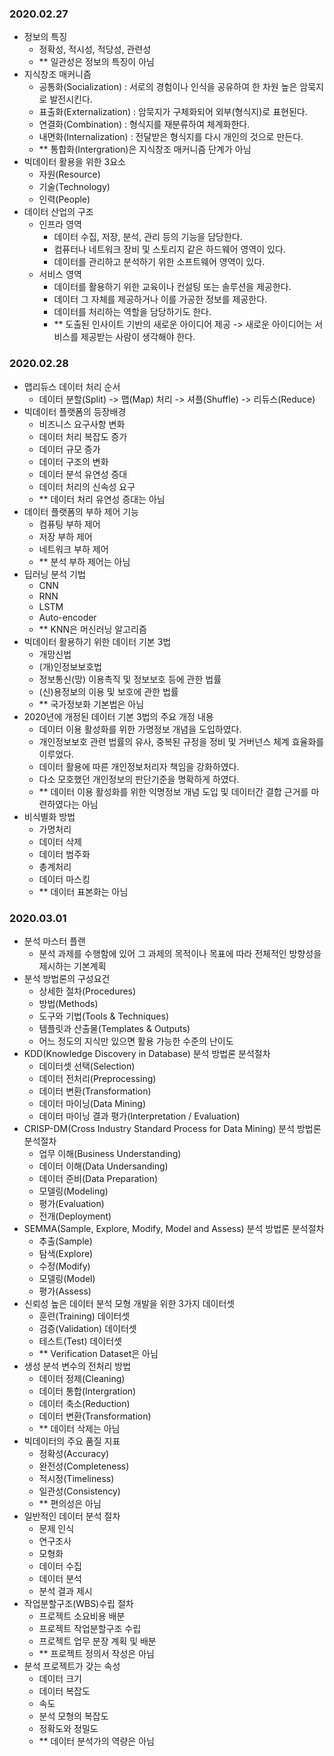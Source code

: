 ### 2020.02.27
- 정보의 특징
  - 정확성, 적시성, 적당성, 관련성
  - ** 일관성은 정보의 특징이 아님
- 지식창조 매커니즘
  - 공통화(Socialization) : 서로의 경험이나 인식을 공유하여 한 차원 높은 암묵지로 발전시킨다.
  - 표출화(Externalization) : 암묵지가 구체화되어 외부(형식지)로 표현된다.
  - 연결화(Combination) : 형식지를 재분류하여 체계화한다.
  - 내면화(Internalization) : 전달받은 형식지를 다시 개인의 것으로 만든다.
  - ** 통합화(Intergration)은 지식창조 매커니즘 단계가 아님
- 빅데이터 활용을 위한 3요소
  - 자원(Resource)
  - 기술(Technology)
  - 인력(People)
- 데이터 산업의 구조
  - 인프라 영역
    - 데이터 수집, 저장, 분석, 관리 등의 기능을 담당한다.
    - 컴퓨터나 네트워크 장비 및 스토리지 같은 하드웨어 영역이 있다.
    - 데이터를 관리하고 분석하기 위한 소프트웨어 영역이 있다.
  - 서비스 영역
    - 데이터를 활용하기 위한 교육이나 컨설팅 또는 솔루션을 제공한다.
    - 데이터 그 자체를 제공하거나 이를 가공한 정보를 제공한다.
    - 데이터를 처리하는 역할을 담당하기도 한다.
    - ** 도출된 인사이트 기반의 새로운 아이디어 제공 -> 새로운 아이디어는 서비스를 제공받는 사람이 생각해야 한다.

### 2020.02.28
- 맵리듀스 데이터 처리 순서
  - 데이터 분할(Split) -> 맵(Map) 처리 -> 셔플(Shuffle) -> 리듀스(Reduce)
- 빅데이터 플랫폼의 등장배경
  - 비즈니스 요구사항 변화
  - 데이터 처리 복잡도 증가
  - 데이터 규모 증가
  - 데이터 구조의 변화
  - 데이터 분석 유연성 증대
  - 데이터 처리의 신속성 요구
  - ** 데이터 처리 유연성 증대는 아님
- 데이터 플랫폼의 부하 제어 기능
  - 컴퓨팅 부하 제어
  - 저장 부하 제어
  - 네트워크 부하 제어
  - ** 분석 부하 제어는 아님
- 딥러닝 분석 기법
  - CNN
  - RNN
  - LSTM
  - Auto-encoder
  - ** KNN은 머신러닝 알고리즘
- 빅데이터 활용하기 위한 데이터 기본 3법
  - 개망신법
  - (개)인정보보호법 
  - 정보통신(망) 이용촉직 및 정보보호 등에 관한 법률
  - (신)용정보의 이용 및 보호에 관한 법률
  - ** 국가정보화 기본법은 아님
- 2020년에 개정된 데이터 기본 3법의 주요 개정 내용
  - 데이터 이용 활성화를 위한 가명정보 개념을 도입하였다.
  - 개인정보보호 관련 법률의 유사, 중복된 규정을 정비 및 거버넌스 체계 효율화를 이루었다.
  - 데이터 활용에 따른 개인정보처리자 책임을 강화하였다.
  - 다소 모호했던 개인정보의 판단기준을 명확하게 하였다.
  - ** 데이터 이용 활성화를 위한 익명정보 개념 도입 및 데이터간 결합 근거를 마련하였다는 아님
- 비식별화 방법
  - 가명처리
  - 데이터 삭제
  - 데이터 범주화
  - 총계처리
  - 데이터 마스킹
  - ** 데이터 표본화는 아님

### 2020.03.01
- 분석 마스터 플랜
  - 분석 과제를 수행함에 있어 그 과제의 목적이나 목표에 따라 전체적인 방향성을 제시하는 기본계획
- 분석 방법론의 구성요건
  - 상세한 절차(Procedures)
  - 방법(Methods)
  - 도구와 기법(Tools & Techniques)
  - 템플릿과 산출물(Templates & Outputs)
  - 어느 정도의 지식만 있으면 활용 가능한 수준의 난이도
- KDD(Knowledge Discovery in Database) 분석 방법론 분석절차
  - 데이터셋 선택(Selection)
  - 데이터 전처리(Preprocessing)
  - 데이터 변환(Transformation)
  - 데이터 마이닝(Data Mining)
  - 데이터 마이닝 결과 평가(Interpretation / Evaluation)
- CRISP-DM(Cross Industry Standard Process for Data Mining) 분석 방법론 분석절차
  - 업무 이해(Business Understanding)
  - 데이터 이해(Data Undersanding)
  - 데이터 준비(Data Preparation)
  - 모델링(Modeling)
  - 평가(Evaluation)
  - 전개(Deployment)
- SEMMA(Sample, Explore, Modify, Model and Assess) 분석 방법론 분석절차
  - 추출(Sample)
  - 탐색(Explore)
  - 수정(Modify)
  - 모델링(Model)
  - 평가(Assess)
- 신뢰성 높은 데이터 분석 모형 개발을 위한 3가지 데이터셋
  - 훈련(Training) 데이터셋
  - 검증(Validation) 데이터셋
  - 테스트(Test) 데이터셋
  - ** Verification Dataset은 아님
- 생성 분석 변수의 전처리 방법
  - 데이터 정제(Cleaning)
  - 데이터 통합(Intergration)
  - 데이터 축소(Reduction)
  - 데이터 변환(Transformation)
  - ** 데이터 삭제는 아님
- 빅데이터의 주요 품질 지표
  - 정확성(Accuracy)
  - 완전성(Completeness)
  - 적시정(Timeliness)
  - 일관성(Consistency)
  - ** 편의성은 아님
- 일반적인 데이터 분석 절차
  - 문제 인식
  - 연구조사
  - 모형화
  - 데이터 수집
  - 데이터 분석
  - 분석 결과 제시
- 작업분할구조(WBS)수립 절차
  - 프로젝트 소요비용 배분
  - 프로젝트 작업분할구조 수립
  - 프로젝트 업무 분장 계획 및 배분
  - ** 프로젝트 정의서 작성은 아님
- 분석 프로젝트가 갖는 속성
  - 데이터 크기
  - 데이터 복잡도
  - 속도
  - 분석 모형의 복잡도
  - 정확도와 정밀도
  - ** 데이터 분석가의 역량은 아님